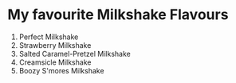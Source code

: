 # My favourite Milkshake Flavours


1. Perfect Milkshake
2. Strawberry Milkshake
3. Salted Caramel-Pretzel Milkshake
4. Creamsicle Milkshake
5. Boozy S'mores Milkshake

